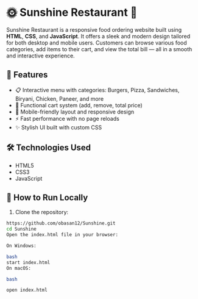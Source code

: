 # 🌞 Sunshine Restaurant 🍔

Sunshine Restaurant is a responsive food ordering website built using **HTML**, **CSS**, and **JavaScript**. It offers a sleek and modern design tailored for both desktop and mobile users. Customers can browse various food categories, add items to their cart, and view the total bill — all in a smooth and interactive experience.

## 🚀 Features

- 📋 Interactive menu with categories: Burgers, Pizza, Sandwiches, Biryani, Chicken, Paneer, and more
- 🛒 Functional cart system (add, remove, total price)
- 📱 Mobile-friendly layout and responsive design
- ⚡ Fast performance with no page reloads
- ✨ Stylish UI built with custom CSS



## 🛠️ Technologies Used

- HTML5  
- CSS3  
- JavaScript

## 🧪 How to Run Locally

1. Clone the repository:

```bash
https://github.com/obasan12/Sunshine.git
cd Sunshine
Open the index.html file in your browser:

On Windows:

bash
start index.html
On macOS:

bash

open index.html




